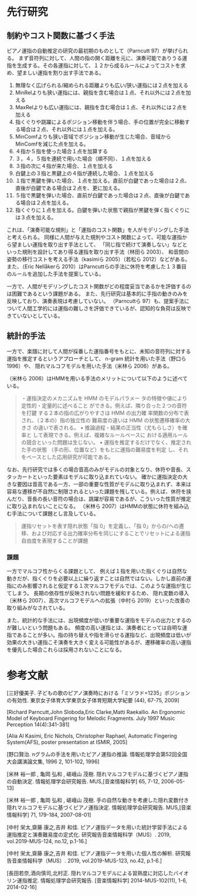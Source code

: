 # 先行研究

## 制約やコスト関数に基づく手法

ピアノ運指の自動推定の研究の最初期のものとして（Parncutt 97）が挙げられる。
まず音符列に対して、人間の指の開く距離を元に、演奏可能でありうる運指を生成する。その各運指に対して、１２から成るルールによってコストを求め、望ましい運指を割り出す手法である。

1. 無理なく広げられる/縮められる距離よりも広い/狭い運指には２点を加える
2. MinRelよりも狭い運指には、親指を含む場合は１点、それ以外には２点を加える
3. MaxRelよりも広い運指には、親指を含む場合は１点、それ以外には２点を加える
4. 指くぐりや跳躍によるポジション移動を伴う場合、手の位置が完全に移動する場合は２点、それ以外には１点を加える。
5. MinComfよりも狭い音域でポジション移動が生じた場合、音域からMinComfを減じた点を加える。
6. ４指か５指を使った場合１点を加算する
7. ３，４，５指を連続で用いた場合（順不同）、１点を加える
8. ３指の次に４指が来た場合、１点を加える
9. 白鍵上の３指と黒鍵上の４指が連続した場合、１点を加える
10. １指で黒鍵を弾いた場合、１点を加える。直前が白鍵であった場合は２点、直後が白鍵である場合は２点を、更に加える。
11. ５指で黒鍵を弾いた場合、直前が白鍵であった場合は２点、直後が白鍵である場合は２点を加える。
12. 指くぐりに１点を加える。白鍵を弾いた状態で親指が黒鍵を弾く指くぐりには３点を加える。

これは、「演奏可能な規則」と「運指のコスト関数」を人がモデリングした手法と考えられる。
同様に人間が与えた規則やコスト関数によって、可能な運指から望ましい運指を取り出す手法として、
「同じ指で続けて演奏しない」などといった規則を設計してあり得る運指を取り出す手法（林田ら 2003）、
和音間の姿勢の移行コストを考える手法（kasimiら 2005）（若松ら 2012）などがある。
また、（Eric Nellåkerら 2010）はParncuttらの手法に休符を考慮した１３番目のルールを追加した手法を提案している。

一方で、人間がモデリングしたコスト関数がどの程度妥当であるかを評価するのは困難であるという課題がある。
また、先行研究は基本的に手指の動きのみを反映しており、演奏表現は考慮していない。
（Parncuttら 97）も、提案手法について人間工学的には運指の難しさを評価できているが、認知的な負荷は反映できていないとしている。

## 統計的手法

一方で、楽譜に対して人間が採番した運指番号をもとに、未知の音符列に対する運指を推定するというアプローチとして、
n-gram 統計を用いた手法（野口ら 1996）や、
隠れマルコフモデルを用いた手法（米林ら 2006）がある。

（米林ら 2006）はHMMを用いる手法のメリットについて以下のように述べている。

> ・運指決定のメカニズムを HMM のモデルパラメー
タの特徴や値により定性的・定量的に述べること
ができる。例えば、隣り合った２つの音符を打鍵
する２本の指の広がりやすさは HMM の出力確
率関数の分布で表され、（２本の）指の独立性の
難易度の違いは HMM の状態遷移確率の大きさ
の違いで表される。
• 推論過程・結果の正当性（尤もらしさ）を確率と
して表現できる。例えば、複雑なルールベースに
おける適用ルールの競合といった問題は生じない。
• 運指を推定するだけでなく、推定された手の状態
（手の形、位置など）をもとに運指の難易度を判定
し、それをベースとした応用研究が可能である。

なお、先行研究では多くの場合音高のみがモデルの対象となり、休符や音長、スタッカートといった要素はモデルに取り込まれていない。
確かに運指決定の大きな要因は音高である一方、一部の重要な性質がモデルに取り込まれず、本来は容易な遷移が不自然に制限されるといった課題を残している。例えば、休符を挟んだり、音長の長い音符の場合は、跳躍が容易であるが、こういった性質が推定に取り込まれないことになる。
（米林ら 2007）はHMMの状態に休符を組み込む手法について課題とし言及している。

> 運指リセットを表す隠れ状態「指 0」を定義し、「指 0」からの/への遷移、および対応する出力確率分布を同じにすることでリセットによる運指自由度を表現することが課題

### 課題

一方でマルコフ性からくる課題として、
例えば１指を用いた指くぐりは自然な動きだが、指くぐりを必要以上に繰り返すことは自然ではない。しかし直前の運指にのみ影響されると仮定する１次マルコフモデルでは、このような運指が生じてしまう。
長期の依存性が反映されない問題を緩和するため、
隠れ変数の導入（米林ら 2007）、高次マルコフモデルへの拡張（中村ら 2019）といった改善の取り組みがなされている。

また、統計的な手法には、出現頻度が低いが重要な運指をモデルの出力とするのが難しいという問題もある。
頻度の高い運指とは、演奏者にとっては自明な運指であることが多い。指の持ち替えや指を滑らせる運指など、出現頻度は低いが効果の大きい運指こそ演奏を大きく変える可能性があるが、遷移確率の高い運指を優先した場合これらは採用されないことになる。

# 参考文献

[三好優美子. 子どもの歌のピアノ演奏時における「ミソラド=1235」ポジションの有効性. 東京女子体育大学東京女子体育短期大学紀要 (44), 67-75, 2009]

[Richard Parncutt,John Sloboda,Eric Clarke,Matti Raekallio. An Ergonomic Model of Keyboard Fingering for Melodic Fragments. July 1997 Music Perception 14(4):341-381]

[Alia Al Kasimi, Eric Nichols, Christopher Raphael, Automatic Fingering System(AFS), poster presentation at ISMIR, 2005]

[野口賢治. nグラムの手法を用いたピアノ運指の推論. 情報処理学会第52回全国大会講演論文集, 1996 2, 101-102, 1996]

[米林 裕一郎 , 亀岡 弘和 , 嵯峨山 茂樹. 隠れマルコフモデルに基づくピアノ運指の自動決定. 情報処理学会研究報告. MUS,[音楽情報科学] 65, 7-12, 2006-05-13]

[米林 裕一郎 , 亀岡 弘和 , 嵯峨山 茂樹. 手の自然な動きを考慮した隠れ変数付き隠れマルコフモデルに基づくピアノ運指決定. 情報処理学会研究報告. MUS,[音楽情報科学] 71, 179-184, 2007-08-01]

[中村 栄太,齋藤 康之,吉井 和佳. ピアノ運指データを用いた統計学習手法による運指推定と演奏難易度の定式化. 研究報告音楽情報科学（MUS）.  2019, vol.2019-MUS-124, no.12, p.1-16.]

[中村 栄太,齋藤 康之,吉井 和佳. ピアノ運指データを用いた個人性の解析. 研究報告音楽情報科学（MUS）. 2019, vol.2019-MUS-123, no.42, p.1-6.]

[長田若奈,酒向慎司,北村正. 隠れマルコフモデルによる習熟度に対応したバイオリン運指推定. 情報処理学会研究報告. [音楽情報科学] 2014-MUS-102(11), 1-6, 2014-02-16]
